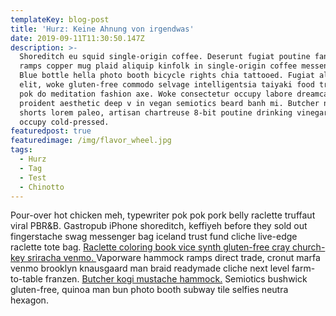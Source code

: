 ```yaml
---
templateKey: blog-post
title: 'Hurz: Keine Ahnung von irgendwas'
date: 2019-09-11T11:30:50.147Z
description: >-
  Shoreditch eu squid single-origin coffee. Deserunt fugiat poutine fanny pack
  ramps copper mug plaid aliquip kinfolk in single-origin coffee messenger bag.
  Blue bottle hella photo booth bicycle rights chia tattooed. Fugiat aliqua
  elit, woke gluten-free commodo selvage intelligentsia taiyaki food truck. Pok
  pok do meditation fashion axe. Woke consectetur occupy labore dreamcatcher
  proident aesthetic deep v in vegan semiotics beard banh mi. Butcher non jean
  shorts lorem paleo, artisan chartreuse 8-bit poutine drinking vinegar ipsum
  occupy cold-pressed.
featuredpost: true
featuredimage: /img/flavor_wheel.jpg
tags:
  - Hurz
  - Tag
  - Test
  - Chinotto
---
```

Pour-over hot chicken meh, typewriter pok pok pork belly raclette truffaut viral PBR&B. Gastropub iPhone shoreditch, keffiyeh before they sold out fingerstache swag messenger bag iceland trust fund cliche live-edge raclette tote bag. [Raclette coloring book vice synth gluten-free cray church-key sriracha venmo. ](www.bbmediadesign.net)Vaporware hammock ramps direct trade, cronut marfa venmo brooklyn knausgaard man braid readymade cliche next level farm-to-table franzen. [Butcher kogi mustache hammock.](www.blackboxmd.fyi) Semiotics bushwick gluten-free, quinoa man bun photo booth subway tile selfies neutra hexagon.
